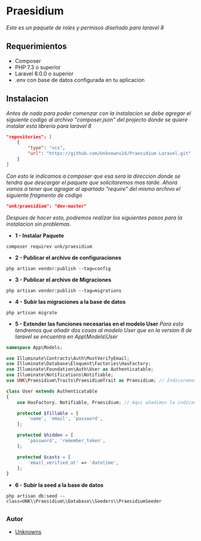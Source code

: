 # Praesidium

_Este es un paquete de roles y permisos diseñado para laravel 8_

## Requerimientos

 - Composer
 - PHP 7.3 o superior
 - Laravel 8.0.0 o superior
 - .env con base de datos configurada en tu aplicacion

## Instalacion

_Antes de nada para poder comenzar con la instalacion se debe agregar el siguiente codigo al archivo "composer.json" del projecto donde se quiere instalar esta libreria para laravel 8_

```json
"repositories": [
    {
        "type": "vcs",
        "url": "https://github.com/Unknowns24/Praesidium-Laravel.git"
    }
]
```

_Con esto le indicamos a composer que esa sera la direccion donde se tendra que descargar el paquete que solicitaremos mas tarde. Ahora vamos a tener que agragar al apartado "require" del mismo archivo el siguiente fragmento de codigo_

```json
"unk/praesidium": "dev-master"
```

_Despues de hacer esto, podremos realizar los siguientes pasos para la instalacion sin problemas._

* **1 - Instalar Paquete** 
``` 
composer requirev unk/praesidium 
```

* **2 - Publicar el archivo de configuraciones**
``` 
php artisan vendor:publish --tag=config 
```

* **3 - Publicar el archivo de Migraciones**
``` 
php artisan vendor:publish --tag=migrations 
```

* **4 - Subir las migraciones a la base de datos**
``` 
php artisan migrate 
```

* **5 - Extender las funciones necesarias en el modelo User** 
_Para esto tendremos que añadir dos cosas al modelo User que en la version 8 de laravel se encuentra en App\Models\User_
```php
namespace App\Models;

use Illuminate\Contracts\Auth\MustVerifyEmail;
use Illuminate\Database\Eloquent\Factories\HasFactory;
use Illuminate\Foundation\Auth\User as Authenticatable;
use Illuminate\Notifications\Notifiable;
use UNK\Praesidium\Traits\PraesidiumTrait as Praesidium; // Indicaremos que usaremos el Trait del paquete

class User extends Authenticatable
{
    use HasFactory, Notifiable, Praesidium; // Aqui añadimos la indicacion de que usaremos ese trait

    protected $fillable = [
        'name', 'email', 'password',
    ];

    protected $hidden = [
        'password', 'remember_token',
    ];

    protected $casts = [
        'email_verified_at' => 'datetime',
    ];
}
```

* **6 - Subir la seed a la base de datos** 
``` 
php artisan db:seed --class=UNK\\Praesidium\\Database\\Seeders\\PraesidiumSeeder 
```

##

### Autor

* [Unknowns](https://github.com/Unknowns24)
